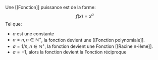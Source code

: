 Une [[Fonction]] puissance est de la forme:
$$
f(x) = x^a
$$
Tel que:
- $a$ est une constante
- $a = n, n\in\mathbb{N^+}$, la fonction devient une [[Fonction polynomiale]].
- $a = 1/n, n\in\mathbb{N^+}$, la fonction devient une Fonction [[Racine n-ième]].
- $a=-1$, alors la fonction devient la Fonction réciproque